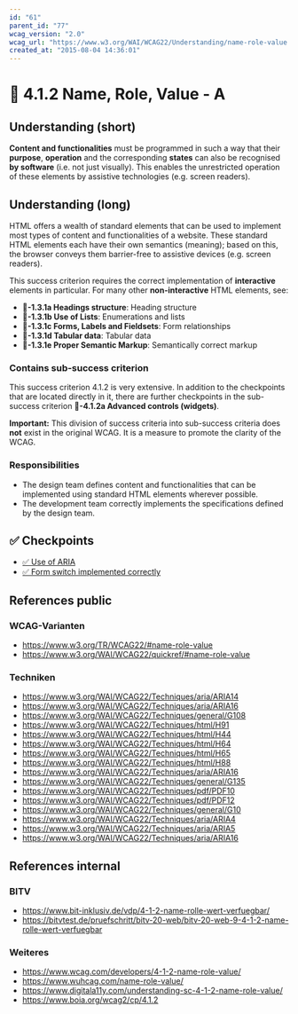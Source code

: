 ```yaml
---
id: "61"
parent_id: "77"
wcag_version: "2.0"
wcag_url: "https://www.w3.org/WAI/WCAG22/Understanding/name-role-value.html"
created_at: "2015-08-04 14:36:01"
---
```


# 📜 4.1.2 Name, Role, Value - A

## Understanding (short)

**Content and functionalities** must be programmed in such a way that their **purpose**, **operation** and the corresponding **states** can also be recognised **by software** (i.e. not just visually). This enables the unrestricted operation of these elements by assistive technologies (e.g. screen readers).

## Understanding (long)

HTML offers a wealth of standard elements that can be used to implement most types of content and functionalities of a website. These standard HTML elements each have their own semantics (meaning); based on this, the browser conveys them barrier-free to assistive devices (e.g. screen readers).

This success criterion requires the correct implementation of **interactive** elements in particular. For many other **non-interactive** HTML elements, see:

- **📜-1.3.1a Headings structure**: Heading structure
- **📜-1.3.1b Use of Lists**: Enumerations and lists
- **📜-1.3.1c Forms, Labels and Fieldsets**: Form relationships
- **📜-1.3.1d Tabular data**: Tabular data
- **📜-1.3.1e Proper Semantic Markup**: Semantically correct markup

### Contains sub-success criterion

This success criterion 4.1.2 is very extensive. In addition to the checkpoints that are located directly in it, there are further checkpoints in the sub-success criterion **📜-4.1.2a Advanced controls (widgets)**.

**Important:** This division of success criteria into sub-success criteria does **not** exist in the original WCAG. It is a measure to promote the clarity of the WCAG.

### Responsibilities

- The design team defines content and functionalities that can be implemented using standard HTML elements wherever possible.
- The development team correctly implements the specifications defined by the design team.

## ✅ Checkpoints

- [✅ Use of ARIA](use-of-aria)
- [✅ Form switch implemented correctly](form-switch-implemented-correctly)

## References public

### WCAG-Varianten
- <https://www.w3.org/TR/WCAG22/#name-role-value>
- <https://www.w3.org/WAI/WCAG22/quickref/#name-role-value>

### Techniken
- <https://www.w3.org/WAI/WCAG22/Techniques/aria/ARIA14>
- <https://www.w3.org/WAI/WCAG22/Techniques/aria/ARIA16>
- <https://www.w3.org/WAI/WCAG22/Techniques/general/G108>
- <https://www.w3.org/WAI/WCAG22/Techniques/html/H91>
- <https://www.w3.org/WAI/WCAG22/Techniques/html/H44>
- <https://www.w3.org/WAI/WCAG22/Techniques/html/H64>
- <https://www.w3.org/WAI/WCAG22/Techniques/html/H65>
- <https://www.w3.org/WAI/WCAG22/Techniques/html/H88>
- <https://www.w3.org/WAI/WCAG22/Techniques/aria/ARIA16>
- <https://www.w3.org/WAI/WCAG22/Techniques/general/G135>
- <https://www.w3.org/WAI/WCAG22/Techniques/pdf/PDF10>
- <https://www.w3.org/WAI/WCAG22/Techniques/pdf/PDF12>
- <https://www.w3.org/WAI/WCAG22/Techniques/general/G10>
- <https://www.w3.org/WAI/WCAG22/Techniques/aria/ARIA4>
- <https://www.w3.org/WAI/WCAG22/Techniques/aria/ARIA5>
- <https://www.w3.org/WAI/WCAG22/Techniques/aria/ARIA16>

## References internal

### BITV
- <https://www.bit-inklusiv.de/vdp/4-1-2-name-rolle-wert-verfuegbar/>
- <https://bitvtest.de/pruefschritt/bitv-20-web/bitv-20-web-9-4-1-2-name-rolle-wert-verfuegbar>

### Weiteres
- <https://www.wcag.com/developers/4-1-2-name-role-value/>
- <https://www.wuhcag.com/name-role-value/>
- <https://www.digitala11y.com/understanding-sc-4-1-2-name-role-value/>
- <https://www.boia.org/wcag2/cp/4.1.2>